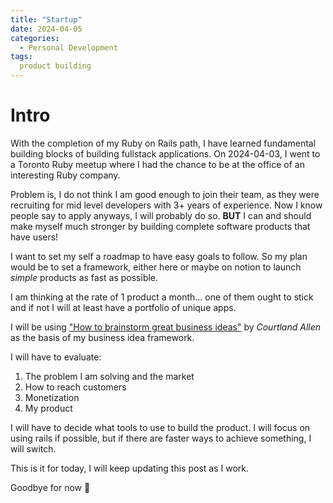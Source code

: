 ```yaml
---
title: "Startup"
date: 2024-04-05
categories:
  - Personal Development
tags:
  product building
---
```


# Intro
With the completion of my Ruby on Rails path, I have learned fundamental building blocks of building fullstack applications. On 2024-04-03, I went to a Toronto Ruby meetup where I had the chance to be at the office of an interesting Ruby company. 

Problem is, I do not think I am good enough to join their team, as they were recruiting for mid level developers with 3+ years of experience. Now I know people say to apply anyways, I will probably do so. **BUT** I can and should make myself much stronger by building complete software products that have users!

I want to set my self a roadmap to have easy goals to follow. So my plan would be to set a framework, either here or maybe on notion to launch *simple* products as fast as possible. 

I am thinking at the rate of 1 product a month... one of them ought to stick and if not I will at least have a portfolio of unique apps.

I will be using ["How to brainstorm great business ideas"](https://www.indiehackers.com/post/how-to-brainstorm-great-business-ideas-ab51c3d51c) by *Courtland Allen* as the basis of my business idea framework.

I will have to evaluate:
1. The problem I am solving and the market
2. How to reach customers
3. Monetization
4. My product

I will have to decide what tools to use to build the product. I will focus on using rails if possible, but if there are faster ways to achieve something, I will switch.

This is it for today, I will keep updating this post as I work.

Goodbye for now 👋
